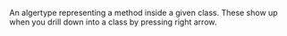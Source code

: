 An algertype representing a method inside a given class. These show up when you drill down into a class by pressing right arrow.